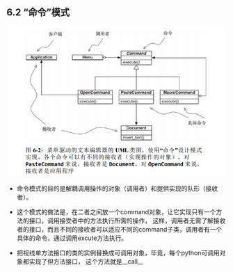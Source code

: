 ## 6.2 “命令”模式

![](6_使用一等函数实现设计模式/命令模式.png)

* 命令模式的目的是解耦调用操作的对象（调用者）和提供实现的队形（接收者）。
* 这个模式的做法是，在二者之间放一个command对象，让它实现只有一个方法的接口，调用接受者中的方法执行所需的操作，
这样，调用者无需了解接收者的接口，而且不同的接收者可以适应不同的command子类，调用者有一个具体的命令，通过调用excute方法执行。

* 把视线单方法接口的类的实例替换成可调用对象，毕竟，每个python可调用对象都实现了但方法接口，
这个方法就是__call__

